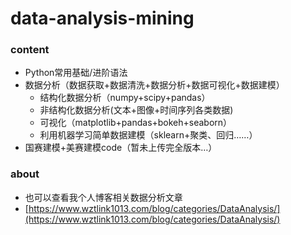 # data-analysis-mining
### content
- Python常用基础/进阶语法
- 数据分析（数据获取+数据清洗+数据分析+数据可视化+数据建模）
  - 结构化数据分析（numpy+scipy+pandas）
  - 非结构化数据分析(文本+图像+时间序列各类数据)
  - 可视化（matplotlib+pandas+bokeh+seaborn）
  - 利用机器学习简单数据建模（sklearn+聚类、回归……）
- 国赛建模+美赛建模code（暂未上传完全版本…）

### about
- 也可以查看我个人博客相关数据分析文章
- [https://www.wztlink1013.com/blog/categories/DataAnalysis/](https://www.wztlink1013.com/blog/categories/DataAnalysis/)
